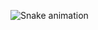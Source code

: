 ![Snake animation](https://github.com/tavaresgs/tavaresgs/blob/output/github-contribution-grid-snake.svg)
